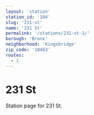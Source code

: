 ```yaml
---
layout: 'station'
station_id: '104'
slug: '231-st'
name: '231 St'
permalink: '/stations/231-st-1/'
borough: 'Bronx'
neighborhood: 'Kingsbridge'
zip_code: '10463'
routes:
  - 1
---
```

# 231 St

Station page for 231 St.
